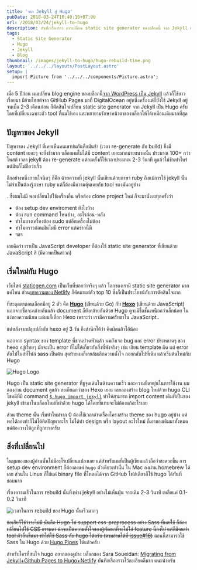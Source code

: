 ```yaml
---
title: 'จาก Jekyll สู่ Hugo'
pubDate: 2018-03-24T16:40:16+07:00
url: /2018/03/24/jekyll-to-hugo
description: บันทึกเรื่องราว การเปลี่ยน static site generator ของบล็อกนี้ จาก Jekyll เป็น Hugo ครับ
tags:
  - Static Site Generator
  - Hugo
  - Jekyll
  - Blog
thumbnail: /images/jekyll-to-hugo/hugo-rebuild-time.png
layout: '../../../layouts/PostLayout.astro'
setup: |
  import Picture from '../../../components/Picture.astro';
---
```


เมื่อ 5 ปีก่อน ผมเปลี่ยน blog engine ของบล็อกนี้[จาก WordPress เป็น Jekyll](https://armno.in.th/2013/03/09/from-wordpress-to-jekyll/) แล้วก็ใช้ยาวเรื่อยมา
มีย้ายโฮสต์จาก GitHub Pages มาที่ DigitalOcean อยู่หนึ่งครั้ง แต่ก็ยังใช้ Jekyll อยู่
จนเมื่อ 2-3 เดือนก่อน ก็ตัดสินใจเปลี่ยน static site generator จาก Jekyll เป็น Hugo ครับ
โดยที่เปลี่ยนเฉพาะตัว tool ที่ผมใช้เอง และพยายามรักษาหน้าตาของบล็อกให้ได้เหมือนเดิมมากที่สุด

## ปัญหาของ Jekyll

ปัญหาของ Jekyll ที่เคยเห็นคนเขาบ่นกันคือมันช้า (เวลา re-generate กับ build) ยิ่งมี content เยอะๆ จะยิ่งช้ามาก
บล็อกผมไม่ได้มี content เยอะมากมายขนาดนั้น ประมาณ 100+ กว่าโพสต์ เวลา jekyll ต้อง re-generate
แต่ละครั้งก็ใช้เวลาประมาณ 2-3 วินาที ดูแล้วไม่ช้าเท่าไหร่ แต่มันก็ไม่ถือว่าเร็ว

อีกอย่างหนึ่งกวนใจนิดๆ ก็คือ ด้วยความที่ jekyll นั้นเขียนด้วยภาษา ruby
ถึงแม้การใช้ jekyll นั้นไม่จำเป็นต้องรู้ภาษา ruby แต่ก็ต้องมีความคุ้นเคยกับ tool ของมันอยู่บ้าง

..ซึ่งผมไม่มี พอเปลี่ยนไปใช้เครื่องอื่น หรือต้อง clone project ใหม่ ก็จะมานั่งงงทุกครั้งว่า

- ต้อง setup dev enviroment ยังไงบ้าง
- ต้อง run command ไหนบ้าง, อะไรก่อน-หลัง
- ทำไมบางเครื่องต้อง sudo แต่อีกเครื่องไม่ต้อง
- ทำไมคราวก่อนมันไม่มี error แต่คราวนี้มี
- ฯลฯ

เลยคิดว่า เราเป็น JavaScript developer ก็ต้องใช้ static site generator ที่เขียนด้วย JavaScript สิ (มีความเป็นสาวก)

## เริ่มใหม่กับ Hugo

เว็บไซต์ [staticgen.com](https://www.staticgen.com/) เป็นเว็บที่บอกว่าจริงๆ แล้ว โลกของเรามี static site generator มากแค่ไหน
ส่วน[บทความของ Netlify](https://www.netlify.com/blog/2017/05/25/top-ten-static-site-generators-of-2017/) ก็คัดมาแต่ตัว top 10 ซึ่งก็เป็นประโยชน์กับการตัดสินใจมาก

ที่สะดุดตาตอนเลือกมีอยู่ 2 ตัว คือ [**Hugo**](https://gohugo.io) (เขียนด้วย Go) กับ [**Hexo**](https://hexo.io/) (เขียนด้วย JavaScript) นอกจากชื่อจะคล้ายกันแล้ว document ก็ยังคล้ายกันด้วย
Hugo ดูจะมีชื่อชั้นเหนือกว่าเล็กน้อย ในแง่ของความนิยม แต่ผมก็เลือก Hexo เพราะว่า เรามีความศรัทธาใน JavaScript..

แต่หลังจากปลุกปล้ำกับ hexo อยู่ 3 วัน ถึงสำนึกได้ว่า คิดผิดแล้วไอ้น้อง

นอกจาก syntax ของ template ที่ชวนปวดหัวแล้ว ผมยังเจอ bug และ error ประหลาดๆ ของ hexo อยู่เรื่อยๆ มักจะเป็น error ที่ไม่ได้เกี่ยวกับสิ่งที่พังจริงๆ
เช่น เขียน template ผิด แต่ error ดันไปโผล่ที่ไฟล์ sass เป็นต้น สุดท้ายผมก็เลยล้มเลิกความตั้งใจ ถอยกลับไปที่เดิม แล้วเริ่มต้นใหม่กับ Hugo

![Hugo Logo](/images/jekyll-to-hugo/hugo-logo.png)

Hugo เป็น static site generator ที่ชูจุดเด่นในด้านความเร็ว และความยืดหยุ่นในการใช้งาน
ผมลองอ่าน document ดูแล้ว ละเอียดกว่าของ Hexo เยอะ เลยลองสร้าง blog ใหม่ด้วย hugo CLI
โชคดีที่มี command [`$ hugo import jekyll`](https://gohugo.io/commands/hugo_import_jekyll/)
ทำให้สามารถ import content เดิมที่่เป็นของ jekyll เข้ามาในบล็อกใหม่ที่ทำด้้วย hugo ได้โดยที่แทบจะไม่ต้องแก้อะไรเลย

ส่วน theme นั้น เริ่มทำใหม่จาก 0 ต้องใช้เวลาอ่านเรื่องโครงสร้าง theme ของ hugo อยู่บ้าง แต่พอได้่ลองทำก็ไม่ได้ติดปัญหาอะไร
ไม่ได้ทำ design หรือ layout อะไรใหม่ ก็เอาของเดิมมาทั้งหมด แค่ต้องวางให้ถูกที่ถูกทางครับ

## สิ่งที่เปลี่ยนไป

ในมุมของของผู้อ่านนั้นไม่มีอะไรเปลี่ยนแปลงเลย แต่สำหรับผมที่เป็นผู้เขียนแล้วถือว่าสะดวกขึ้น
การ setup dev environment ก็ต้องลงแค่ `hugo` ตัวเดียวเท่านั้น ใน Mac ลงผ่าน homebrew ได้เลย
ส่วนใน Linux ก็ใช้แค่ binary file ที่โหลดได้จาก GitHub ไฟล์เดียวก็ใช้ hugo ได้ทันที ชอบมาก

เรื่องความเร็วในการ rebuild นั้นทิ้งห่าง jekyll อย่างไม่เห็นฝุ่น จากเดิม 2-3 วินาที เหลือแค่ 0.1-0.2 วินาที

![เวลาในการ rebuild ของ Hugo นั้นเร็วมากๆ](/images/jekyll-to-hugo/hugo-rebuild-time.png)

<del>ข้อเสียก็ใช่ว่าจะไม่มี นั่นคือ Hugo ไม่ support css-preprocess อย่าง Sass ที่เคยใช้ ก็ต้องเปลี่ยนไปใช้ CSS ธรรมดา
น่าจะเป็นความตั้งใจของผู้พัฒนาที่จะไม่ใส่ feature นี้ลงไป แต่ก็มีคนทำ tool ตัวอื่นขึ้นมา ทำให้ใช้ Sass กับ hugo ได้ครับ
(ตามอ่านได้ที่ [issue#16](https://github.com/gohugoio/hugo/issues/16))</del> ตอนนี้สามารถใช้ ​Sass ใน Hugo ด้วย [Hugo Pipes](https://gohugo.io/hugo-pipes/scss-sass/) ได้แล้วครับ

สำหรับใครที่สนใจ hugo อยากลองดูบ้าง บล็อกของ Sara Soueidan: [Migrating from Jekyll+Github Pages to Hugo+Netlify](https://www.sarasoueidan.com/blog/jekyll-ghpages-to-hugo-netlify/) บันทึกเรื่องราวไว้ละเอียดดีมาก แนะนำครับ
